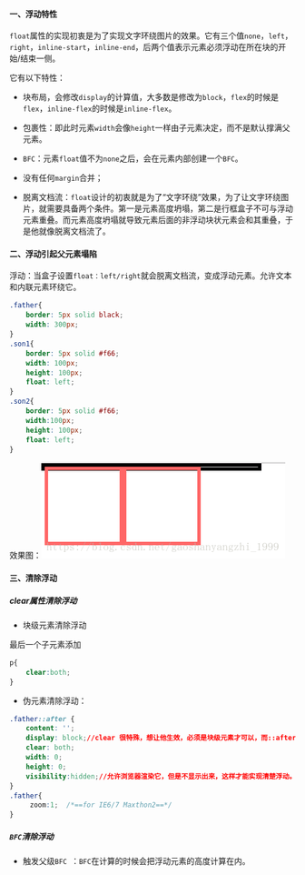 #### 一、浮动特性

`float`属性的实现初衷是为了实现文字环绕图片的效果。它有三个值`none`，`left`，`right`，`inline-start`，`inline-end`，后两个值表示元素必须浮动在所在块的开始/结束一侧。

它有以下特性：

- 块布局，会修改`display`的计算值，大多数是修改为`block`，`flex`的时候是`flex`，`inline-flex`的时候是`inline-flex`。

- 包裹性：即此时元素`width`会像`height`一样由子元素决定，而不是默认撑满父元素。

- `BFC`：元素`float`值不为`none`之后，会在元素内部创建一个`BFC`。

- 没有任何`margin`合并；

- 脱离文档流：`float`设计的初衷就是为了“文字环绕”效果，为了让文字环绕图片，就需要具备两个条件。第一是元素高度坍塌，第二是行框盒子不可与浮动元素重叠。而元素高度坍塌就导致元素后面的非浮动块状元素会和其重叠，于是他就像脱离文档流了。

#### 二、浮动引起父元素塌陷

浮动：当盒子设置`float：left/right`就会脱离文档流，变成浮动元素。允许文本和内联元素环绕它。

```css
.father{
    border: 5px solid black;
    width: 300px;
}  
.son1{
    border: 5px solid #f66;
    width: 100px;
    height: 100px;
    float: left;
}
.son2{
    border: 5px solid #f66;
    width:100px;
    height: 100px;
    float: left;
}
```

效果图：![这里写图片描述](images/20180624160209473.png)

#### 三、清除浮动

##### clear属性清除浮动

- 块级元素清除浮动

最后一个子元素添加

```css
p{
	clear:both;
}
```

- 伪元素清除浮动：

```css
.father::after {
    content: '';
    display: block;//clear 很特殊，想让他生效，必须是块级元素才可以，而::after 是行级元素
    clear: both;
    width: 0;
    height: 0;
    visibility:hidden;//允许浏览器渲染它，但是不显示出来，这样才能实现清楚浮动。
}
.father{
     zoom:1;  /*==for IE6/7 Maxthon2==*/
}
```

##### `BFC`清除浮动

- 触发父级`BFC `：`BFC`在计算的时候会把浮动元素的高度计算在内。